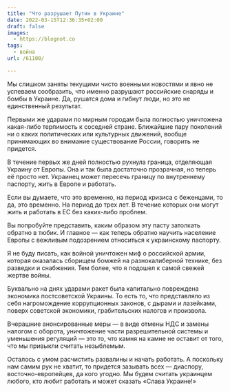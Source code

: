 ```yaml
---
title: "Что разрушает Путин в Украине"
date: 2022-03-15T12:36:35+02:00
draft: false
images:
  - https://blognot.co
tags:
  - война
url: /61100/

---
```

 Мы слишком заняты текущими чисто военными новостями и явно не успеваем сообразить, что именно разрушают российские снаряды и бомбы в Украине. Да, рушатся дома и гибнут люди, но это не единственный результат. 

Первыми же ударами по мирным городам была полностью уничтожена какая-либо терпимость к соседней стране. Ближайшие пару поколений ни о каких политических или культурных движений, вообще принимающих во внимание существование России, говорить не придется.

В течение первых же дней полностью рухнула граница, отделяющая Украину от Европы. Она и так была достаточно прозрачная, но теперь её просто нет. Украинец может пересечь границу по внутреннему паспорту, жить в Европе и работать.

Если вы думаете, что это временно, на период кризиса с беженцами, то да, это временно. На период до трех лет. В течение которых они могут жить и работать в ЕС без каких-либо проблем.

Вы попробуйте представить, каким образом эту пасту затолкать обратно в тюбик. И главное — как теперь обратно научить население Европы с вежливым подозрением относиться к украинскому паспорту. 

Я не буду писать, как войной уничтожен миф о российской армии, которая оказалась сборищем бомжей на разнокалиберной технике, без разведки и снабжения. Тем более, что я подошел к самой свежей жертве войны.

Буквально на днях ударами ракет была капитально повреждена экономика постсоветской Украины. То есть то, что представляло из себя нагромождение коррупционных законов, с дырами и лазейками, поверх советской экономики, грабительских налогов и произвола.

Вчерашние анонсированные меры — в виде отмены НДС и замены налогом с оборота, уничтожение части разрешительной системы и уменьшения регуляций — это то, что камня на камне не оставит от того, что мы привыкли считать незыблемым.

Осталось с умом расчистить развалины и начать работать. А поскольку нам самим рук не хватит, то придется зазывать всех — диаспору, восточно-европейцев, да кого угодно. Мы будем считать украинцем любого, кто любит работать и может сказать «Слава Украине!»